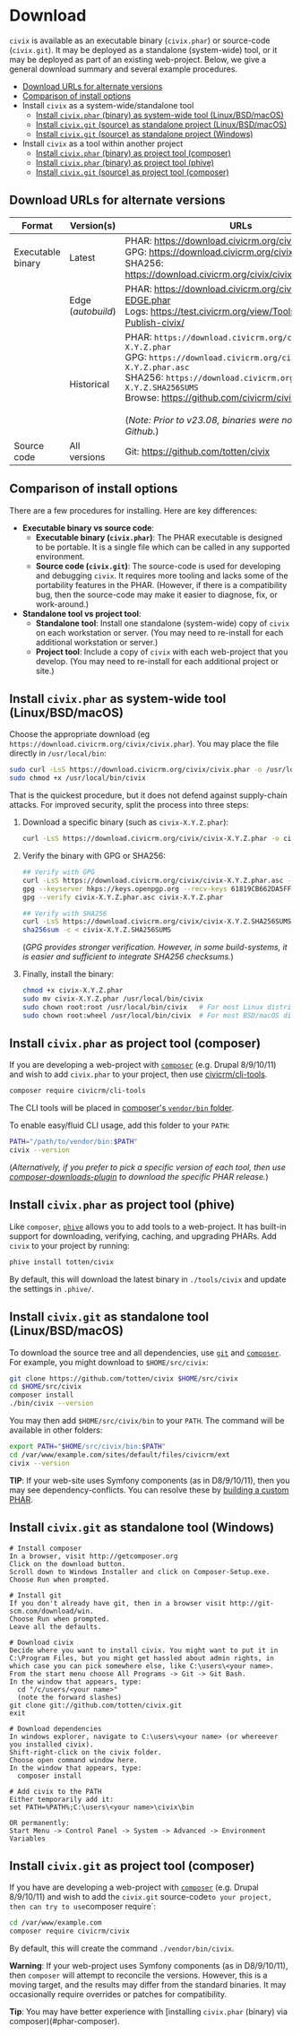 # Download

<!-- The instructions for `cv` and `civix` are nearly identical. Consider updating them in tandem. -->

`civix` is available as an executable binary (`civix.phar`) or source-code (`civix.git`).  It may be deployed as a standalone (system-wide) tool, or it may be deployed as part of an
existing web-project. Below, we give a general download summary and several example procedures.

* [Download URLs for alternate versions](#urls)
* [Comparison of install options](#comparison)
* Install `civix` as a system-wide/standalone tool
    * [Install `civix.phar` (binary) as system-wide tool (Linux/BSD/macOS)](#phar-unix)
    * [Install `civix.git` (source) as standalone project (Linux/BSD/macOS)](#src-unix)
    * [Install `civix.git` (source) as standalone project (Windows)](#src-win)
* Install `civix` as a tool within another project
    * [Install `civix.phar` (binary) as project tool (composer)](#phar-composer)
    * [Install `civix.phar` (binary) as project tool (phive)](#phar-phive)
    * [Install `civix.git` (source) as project tool (composer)](#src-composer)

<a name="urls"></a>
## Download URLs for alternate versions

| Format            | Version(s)           | URLs |
| --                | --                   | --   |
| Executable binary | Latest               | PHAR: https://download.civicrm.org/civix/civix.phar<br/>GPG: https://download.civicrm.org/civix/civix.phar.asc<br/>SHA256: https://download.civicrm.org/civix/civix.SHA256SUMS |
|                   | Edge (*autobuild*)   | PHAR: https://download.civicrm.org/civix/civix-EDGE.phar<br/>Logs: https://test.civicrm.org/view/Tools/job/Tool-Publish-civix/ |
|                   | Historical           | PHAR: `https://download.civicrm.org/civix/civix-X.Y.Z.phar`<br/>GPG: `https://download.civicrm.org/civix/civix-X.Y.Z.phar.asc`<br/>SHA256: `https://download.civicrm.org/civix/civix-X.Y.Z.SHA256SUMS`<br/>Browse: https://github.com/civicrm/civix/releases/<br/><br/>(*Note: Prior to v23.08, binaries were not posted to Github.*) |
| Source code       | All versions         | Git: https://github.com/totten/civix |

<a name="comparison"></a>
## Comparison of install options

There are a few procedures for installing. Here are key differences:

* __Executable binary vs source code__:
    * __Executable binary (`civix.phar`)__: The PHAR executable is designed to be portable.  It is a single file which can be called in any supported environment.
    * __Source code (`civix.git`)__:  The source-code is used for developing and debugging `civix`.  It requires more tooling and lacks some of the portability
      features in the PHAR.  (However, if there is a compatibility bug, then the source-code may make it easier to diagnose, fix, or work-around.)
* __Standalone tool vs project tool__:
    * __Standalone tool__: Install one standalone (system-wide) copy of `civix` on each workstation or server. (You may need to re-install for each additional workstation or server.)
    * __Project tool__: Include a copy of `civix` with each web-project that you develop. (You may need to re-install for each additional project or site.)

<a name="phar-unix"></a>
## Install `civix.phar` as system-wide tool (Linux/BSD/macOS)

Choose the appropriate download (eg `https://download.civicrm.org/civix/civix.phar`). You may place the file directly in `/usr/local/bin`:

```bash
sudo curl -LsS https://download.civicrm.org/civix/civix.phar -o /usr/local/bin/civix
sudo chmod +x /usr/local/bin/civix
```

That is the quickest procedure, but it does not defend against supply-chain attacks. For improved security, split the process into three steps:

1. Download a specific binary (such as `civix-X.Y.Z.phar`):

    ```bash
    curl -LsS https://download.civicrm.org/civix/civix-X.Y.Z.phar -o civix-X.Y.Z.phar
    ```

2. Verify the binary with GPG or SHA256:

    ```bash
    ## Verify with GPG
    curl -LsS https://download.civicrm.org/civix/civix-X.Y.Z.phar.asc -o civix-X.Y.Z.phar.asc
    gpg --keyserver hkps://keys.openpgp.org --recv-keys 61819CB662DA5FFF79183EF83801D1B07A1E75CB
    gpg --verify civix-X.Y.Z.phar.asc civix-X.Y.Z.phar

    ## Verify with SHA256
    curl -LsS https://download.civicrm.org/civix/civix-X.Y.Z.SHA256SUMS -o civix-X.Y.Z.SHA256SUMS
    sha256sum -c < civix-X.Y.Z.SHA256SUMS
    ```

    (*GPG provides stronger verification. However, in some build-systems, it is easier and sufficient to integrate SHA256 checksums.*)

3. Finally, install the binary:

    ```bash
    chmod +x civix-X.Y.Z.phar
    sudo mv civix-X.Y.Z.phar /usr/local/bin/civix
    sudo chown root:root /usr/local/bin/civix   # For most Linux distributions
    sudo chown root:wheel /usr/local/bin/civix  # For most BSD/macOS distributions
    ```

<a name="phar-composer"></a>
## Install `civix.phar` as project tool (composer)

If you are developing a web-project with [`composer`](https://getcomposer.org) (e.g.  Drupal 8/9/10/11) and wish to add `civix.phar` to your project,
then use [civicrm/cli-tools](https://github.com/totten/civicrm-cli-tools).

```bash
composer require civicrm/cli-tools
```

The CLI tools will be placed in [composer's `vendor/bin` folder](https://getcomposer.org/doc/articles/vendor-binaries.md).

To enable easy/fluid CLI usage, add this folder to your `PATH`:

```bash
PATH="/path/to/vendor/bin:$PATH"
civix --version
```

(*Alternatively, if you prefer to pick a specific version of each tool, then use [composer-downloads-plugin](https://github.com/civicrm/composer-downloads-plugin)
to download the specific PHAR release.*)

<a name="phar-phive"></a>
## Install `civix.phar` as project tool (phive)

Like `composer`, [`phive`](https://phar.io/) allows you to add tools to a web-project. It has built-in support
for downloading, verifying, caching, and upgrading PHARs. Add `civix` to your project by running:

```bash
phive install totten/civix
```

By default, this will download the latest binary in `./tools/civix` and update the settings in `.phive/`.

<a name="src-unix"></a>
## Install `civix.git` as standalone tool (Linux/BSD/macOS)

To download the source tree and all dependencies, use [`git`](https://git-scm.com) and [`composer`](https://getcomposer.org/).
For example, you might download to `$HOME/src/civix`:

```bash
git clone https://github.com/totten/civix $HOME/src/civix
cd $HOME/src/civix
composer install
./bin/civix --version
```

You may then add `$HOME/src/civix/bin` to your `PATH`. The command will be available in other folders:

```bash
export PATH="$HOME/src/civix/bin:$PATH"
cd /var/www/example.com/sites/default/files/civicrm/ext
civix --version
```

__TIP__: If your web-site uses Symfony components (as in D8/9/10/11), then you may see dependency-conflicts. You can resolve these by [building a custom PHAR](develop.md).

<a name="src-win"></a>
## Install `civix.git` as standalone tool (Windows)

```
# Install composer
In a browser, visit http://getcomposer.org
Click on the download button.
Scroll down to Windows Installer and click on Composer-Setup.exe.
Choose Run when prompted.

# Install git
If you don't already have git, then in a browser visit http://git-scm.com/download/win.
Choose Run when prompted.
Leave all the defaults.

# Download civix
Decide where you want to install civix. You might want to put it in C:\Program Files, but you might get hassled about admin rights, in which case you can pick somewhere else, like C:\users\<your name>.
From the start menu choose All Programs -> Git -> Git Bash.
In the window that appears, type:
  cd "/c/users/<your name>"
  (note the forward slashes)
git clone git://github.com/totten/civix.git
exit

# Download dependencies
In windows explorer, navigate to C:\users\<your name> (or whereever you installed civix).
Shift-right-click on the civix folder.
Choose open command window here.
In the window that appears, type:
  composer install

# Add civix to the PATH
Either temporarily add it:
set PATH=%PATH%;C:\users\<your name>\civix\bin

OR permanently:
Start Menu -> Control Panel -> System -> Advanced -> Environment Variables
```

<a name="src-composer"></a>
## Install `civix.git` as project tool (composer)

If you have are developing a web-project with [`composer`](https://getcomposer.org) (e.g.  Drupal 8/9/10/11) and wish to add the `civix.git` source-code` to your project,
then can try to use `composer require`:

```bash
cd /var/www/example.com
composer require civicrm/civix
```

By default, this will create the command `./vendor/bin/civix`.

__Warning__: If your web-project uses Symfony components (as in D8/9/10/11), then `composer` will attempt to reconcile the versions.  However, this is a
moving target, and the results may differ from the standard binaries.  It may occasionally require overrides or patches for compatibility.

__Tip__: You may have better experience with [installing `civix.phar` (binary) via composer)(#phar-composer).
